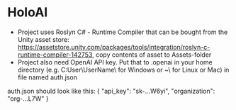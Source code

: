 # HoloAI

- Project uses Roslyn C# - Runtime Compiler that can be bought from the Unity asset store: https://assetstore.unity.com/packages/tools/integration/roslyn-c-runtime-compiler-142753, copy contents of asset to Assets-folder
- Project also need OpenAI API key. Put that to .openai in your home directory (e.g. C:User\UserName\ for Windows or ~\ for Linux or Mac) in file named auth.json

auth.json should look like this:
{
    "api_key": "sk-...W6yi",
    "organization": "org-...L7W"
}